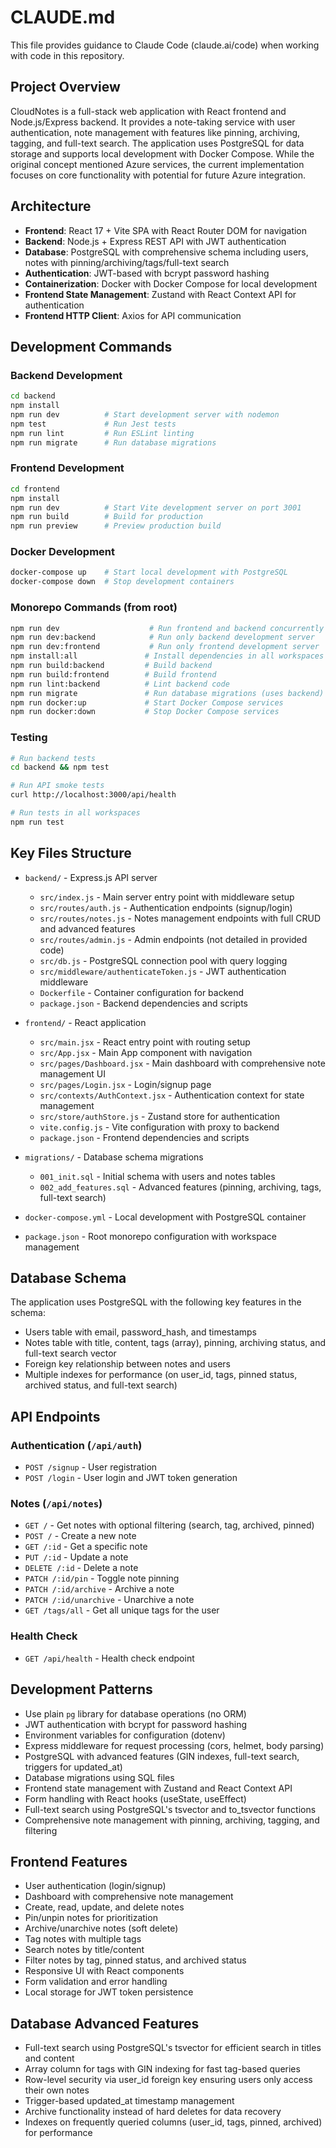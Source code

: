 # CLAUDE.md

This file provides guidance to Claude Code (claude.ai/code) when working with code in this repository.

## Project Overview

CloudNotes is a full-stack web application with React frontend and Node.js/Express backend. It provides a note-taking service with user authentication, note management with features like pinning, archiving, tagging, and full-text search. The application uses PostgreSQL for data storage and supports local development with Docker Compose. While the original concept mentioned Azure services, the current implementation focuses on core functionality with potential for future Azure integration.

## Architecture

- **Frontend**: React 17 + Vite SPA with React Router DOM for navigation
- **Backend**: Node.js + Express REST API with JWT authentication
- **Database**: PostgreSQL with comprehensive schema including users, notes with pinning/archiving/tags/full-text search
- **Authentication**: JWT-based with bcrypt password hashing
- **Containerization**: Docker with Docker Compose for local development
- **Frontend State Management**: Zustand with React Context API for authentication
- **Frontend HTTP Client**: Axios for API communication

## Development Commands

### Backend Development

```bash
cd backend
npm install
npm run dev          # Start development server with nodemon
npm test             # Run Jest tests
npm run lint         # Run ESLint linting
npm run migrate      # Run database migrations
```

### Frontend Development

```bash
cd frontend
npm install
npm run dev          # Start Vite development server on port 3001
npm run build        # Build for production
npm run preview      # Preview production build
```

### Docker Development

```bash
docker-compose up    # Start local development with PostgreSQL
docker-compose down  # Stop development containers
```

### Monorepo Commands (from root)

```bash
npm run dev                    # Run frontend and backend concurrently
npm run dev:backend            # Run only backend development server
npm run dev:frontend           # Run only frontend development server
npm install:all               # Install dependencies in all workspaces
npm run build:backend         # Build backend
npm run build:frontend        # Build frontend
npm run lint:backend          # Lint backend code
npm run migrate               # Run database migrations (uses backend)
npm run docker:up             # Start Docker Compose services
npm run docker:down           # Stop Docker Compose services
```

### Testing

```bash
# Run backend tests
cd backend && npm test

# Run API smoke tests
curl http://localhost:3000/api/health

# Run tests in all workspaces
npm run test
```

## Key Files Structure

- `backend/` - Express.js API server

  - `src/index.js` - Main server entry point with middleware setup
  - `src/routes/auth.js` - Authentication endpoints (signup/login)
  - `src/routes/notes.js` - Notes management endpoints with full CRUD and advanced features
  - `src/routes/admin.js` - Admin endpoints (not detailed in provided code)
  - `src/db.js` - PostgreSQL connection pool with query logging
  - `src/middleware/authenticateToken.js` - JWT authentication middleware
  - `Dockerfile` - Container configuration for backend
  - `package.json` - Backend dependencies and scripts

- `frontend/` - React application

  - `src/main.jsx` - React entry point with routing setup
  - `src/App.jsx` - Main App component with navigation
  - `src/pages/Dashboard.jsx` - Main dashboard with comprehensive note management UI
  - `src/pages/Login.jsx` - Login/signup page
  - `src/contexts/AuthContext.jsx` - Authentication context for state management
  - `src/store/authStore.js` - Zustand store for authentication
  - `vite.config.js` - Vite configuration with proxy to backend
  - `package.json` - Frontend dependencies and scripts

- `migrations/` - Database schema migrations
  - `001_init.sql` - Initial schema with users and notes tables
  - `002_add_features.sql` - Advanced features (pinning, archiving, tags, full-text search)
- `docker-compose.yml` - Local development with PostgreSQL container
- `package.json` - Root monorepo configuration with workspace management

## Database Schema

The application uses PostgreSQL with the following key features in the schema:
- Users table with email, password_hash, and timestamps
- Notes table with title, content, tags (array), pinning, archiving status, and full-text search vector
- Foreign key relationship between notes and users
- Multiple indexes for performance (on user_id, tags, pinned status, archived status, and full-text search)

## API Endpoints

### Authentication (`/api/auth`)
- `POST /signup` - User registration
- `POST /login` - User login and JWT token generation

### Notes (`/api/notes`)
- `GET /` - Get notes with optional filtering (search, tag, archived, pinned)
- `POST /` - Create a new note
- `GET /:id` - Get a specific note
- `PUT /:id` - Update a note
- `DELETE /:id` - Delete a note
- `PATCH /:id/pin` - Toggle note pinning
- `PATCH /:id/archive` - Archive a note
- `PATCH /:id/unarchive` - Unarchive a note
- `GET /tags/all` - Get all unique tags for the user

### Health Check
- `GET /api/health` - Health check endpoint

## Development Patterns

- Use plain `pg` library for database operations (no ORM)
- JWT authentication with bcrypt for password hashing
- Environment variables for configuration (dotenv)
- Express middleware for request processing (cors, helmet, body parsing)
- PostgreSQL with advanced features (GIN indexes, full-text search, triggers for updated_at)
- Database migrations using SQL files
- Frontend state management with Zustand and React Context API
- Form handling with React hooks (useState, useEffect)
- Full-text search using PostgreSQL's tsvector and to_tsvector functions
- Comprehensive note management with pinning, archiving, tagging, and filtering

## Frontend Features

- User authentication (login/signup)
- Dashboard with comprehensive note management
- Create, read, update, and delete notes
- Pin/unpin notes for prioritization
- Archive/unarchive notes (soft delete)
- Tag notes with multiple tags
- Search notes by title/content
- Filter notes by tag, pinned status, and archived status
- Responsive UI with React components
- Form validation and error handling
- Local storage for JWT token persistence

## Database Advanced Features

- Full-text search using PostgreSQL's tsvector for efficient search in titles and content
- Array column for tags with GIN indexing for fast tag-based queries
- Row-level security via user_id foreign key ensuring users only access their own notes
- Trigger-based updated_at timestamp management
- Archive functionality instead of hard deletes for data recovery
- Indexes on frequently queried columns (user_id, tags, pinned, archived) for performance